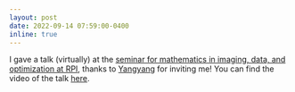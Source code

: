 ```yaml
---
layout: post
date: 2022-09-14 07:59:00-0400
inline: true
---
```


I gave a talk (virtually) at the [seminar for mathematics in imaging, data, and optimization at RPI](https://sites.google.com/view/rpimidoseminars), thanks to [Yangyang](https://xu-yangyang.github.io) for inviting me! You can find the video of the talk [here](https://www.youtube.com/watch?v=lYyxniHvQBc).
